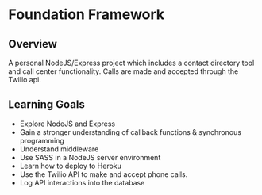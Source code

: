 # Foundation Framework

## Overview

A personal NodeJS/Express project which includes a contact directory tool and call center functionality.  Calls are made and accepted through the Twilio api.

## Learning Goals

- Explore NodeJS and Express
- Gain a stronger understanding of callback functions & synchronous programming
- Understand middleware
- Use SASS in a NodeJS server environment
- Learn how to deploy to Heroku
- Use the Twilio API to make and accept phone calls.
- Log API interactions into the database
